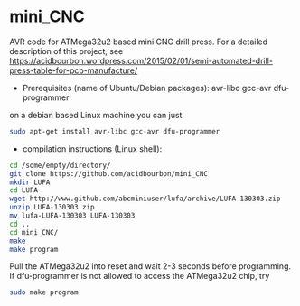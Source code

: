 # mini_CNC
AVR code for ATMega32u2 based mini CNC drill press.
For a detailed description of this project, see 
https://acidbourbon.wordpress.com/2015/02/01/semi-automated-drill-press-table-for-pcb-manufacture/

- Prerequisites (name of Ubuntu/Debian packages):
avr-libc
gcc-avr
dfu-programmer

on a debian based Linux machine you can just 
````bash
sudo apt-get install avr-libc gcc-avr dfu-programmer
````


- compilation instructions (Linux shell):

````bash
cd /some/empty/directory/
git clone https://github.com/acidbourbon/mini_CNC
mkdir LUFA
cd LUFA
wget http://www.github.com/abcminiuser/lufa/archive/LUFA-130303.zip
unzip LUFA-130303.zip
mv lufa-LUFA-130303 LUFA-130303
cd ..
cd mini_CNC/
make
make program
````

Pull the ATMega32u2 into reset and wait 2-3 seconds before programming.
If dfu-programmer is not allowed to access the ATMega32u2 chip, try
````bash
sudo make program
````



